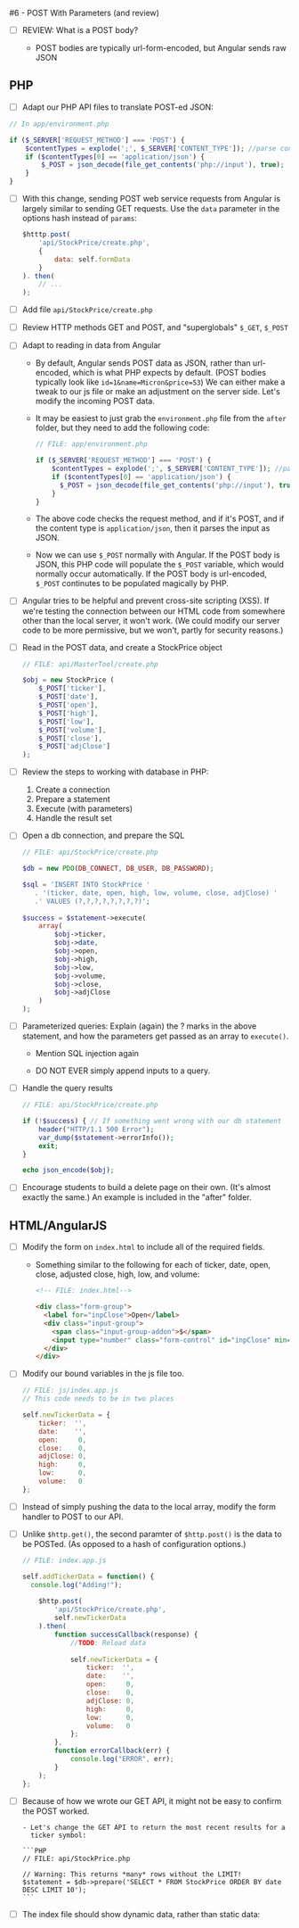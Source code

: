 #6 - POST With Parameters (and review)

  - [ ] REVIEW: What is a POST body?
    
    - POST bodies are typically url-form-encoded, but Angular sends raw JSON

## PHP    
  - [ ] Adapt our PHP API files to translate POST-ed JSON:
  
  ```PHP
  // In app/environment.php
  
  if ($_SERVER['REQUEST_METHOD'] === 'POST') {
      $contentTypes = explode(';', $_SERVER['CONTENT_TYPE']); //parse content_type headers
      if ($contentTypes[0] == 'application/json') {
          $_POST = json_decode(file_get_contents('php://input'), true);
      }
  }
  ```
  
  - [ ] With this change, sending POST web service requests from Angular
        is largely similar to sending GET requests. Use the `data` parameter
        in the options hash instead of `params`:
        
    ```js
    $htttp.post( 
        'api/StockPrice/create.php',
        {
            data: self.formData
        }
    ). then(
        // ...
    );
    ```
    
  - [ ] Add file `api/StockPrice/create.php`

  - [ ] Review HTTP methods GET and POST, and "superglobals" `$_GET`, `$_POST`

  - [ ] Adapt to reading in data from Angular

    - By default, Angular sends POST data as JSON, rather than
      url-encoded, which is what PHP expects by default. (POST bodies typically
      look like `id=1&name=Micron&price=53`) We can either make a tweak to our js
      file or make an adjustment on the server side. Let's modify the incoming
      POST data.
    
    - It may be easiest to just grab the `environment.php` file
      from the `after` folder, but they need to add the following code:
    
      ```php
      // FILE: app/environment.php
    
      if ($_SERVER['REQUEST_METHOD'] === 'POST') {
          $contentTypes = explode(';', $_SERVER['CONTENT_TYPE']); //parse content_type headers
          if ($contentTypes[0] == 'application/json') {
            $_POST = json_decode(file_get_contents('php://input'), true);
          }
      }
      ```
    
    - The above code checks the request method, and if it's POST, and if the
      content type is `application/json`, then it parses the input as JSON.
    
    - Now we can use `$_POST` normally with Angular. If the POST body is JSON, 
      this PHP code will populate the `$_POST` variable, which would normally
      occur automatically. If the POST body is url-encoded, `$_POST` continutes
      to be populated magically by PHP.
  
  - [ ] Angular tries to be helpful and prevent cross-site scripting (XSS). If
      we're testing the connection between our HTML code from somewhere other
      than the local server, it won't work. (We could modify our server code
      to be more permissive, but we won't, partly for security reasons.)
  
  - [ ] Read in the POST data, and create a StockPrice object

    ```php
    // FILE: api/MasterTool/create.php
    
    $obj = new StockPrice (
        $_POST['ticker'],
        $_POST['date'],
        $_POST['open'], 
        $_POST['high'],
        $_POST['low'],  
        $_POST['volume'], 
        $_POST['close'],  
        $_POST['adjClose']
    );
    ```
  
  - [ ] Review the steps to working with database in PHP:
      
      1. Create a connection
      2. Prepare a statement
      3. Execute (with parameters)
      4. Handle the result set

  - [ ] Open a db connection, and prepare the SQL
  
    ```php
    // FILE: api/StockPrice/create.php
    
    $db = new PDO(DB_CONNECT, DB_USER, DB_PASSWORD);
    
    $sql = 'INSERT INTO StockPrice '
       . '(ticker, date, open, high, low, volume, close, adjClose) '
       .' VALUES (?,?,?,?,?,?,?,?)';
     
    $success = $statement->execute(
        array(
            $obj->ticker,
            $obj->date,
            $obj->open, 
            $obj->high,
            $obj->low,  
            $obj->volume, 
            $obj->close,  
            $obj->adjClose
        )
    );
    ```
  
  - [ ] Parameterized queries: Explain (again) the ? marks in the above
    statement, and how the parameters get passed as an array to `execute()`.
    
    - Mention SQL injection again
    
    - DO NOT EVER simply append inputs to a query.
  
  - [ ] Handle the query results
  
    ```php
    // FILE: api/StockPrice/create.php
    
    if (!$success) { // If something went wrong with our db statement
        header("HTTP/1.1 500 Error");
        var_dump($statement->errorInfo());
        exit;
    }
    
    echo json_encode($obj);
    ```

  - [ ] Encourage students to build a delete page on their own. (It's almost
        exactly the same.) An example is included in the "after" folder.

## HTML/AngularJS

  - [ ] Modify the form on `index.html` to include all of the required fields.
    
    - Something similar to the following for each of ticker, date, open, 
      close, adjusted close, high, low, and volume:
      
      ```html
      <!-- FILE: index.html-->
      
      <div class="form-group">
        <label for="inpClose">Open</label>
        <div class="input-group">
          <span class="input-group-addon">$</span>
          <input type="number" class="form-control" id="inpClose" min="0" ng-model="tkCtrl.newTickerData.open">
        </div>
      </div>
      ```
  
  - [ ] Modify our bound variables in the js file too.
  
    ```js
    // FILE: js/index.app.js
    // This code needs to be in two places
    
    self.newTickerData = {
        ticker:  '',
        date:    '',
        open:     0,
        close:    0,
        adjClose: 0,
        high:     0,
        low:      0,
        volume:   0
    };
    ```
  
  - [ ] Instead of simply pushing the data to the local array, modify the form 
        handler to POST to our API.

  - [ ] Unlike `$http.get()`, the second paramter of `$http.post()` is the data
        to be POSTed. (As opposed to a hash of configuration options.)
        
    ```js    
    // FILE: index.app.js
    
    self.addTickerData = function() {
      console.log("Adding!");
        
        $http.post(
            'api/StockPrice/create.php',
            self.newTickerData
        ).then(
            function successCallback(response) {
                //TODO: Reload data
                
                self.newTickerData = {
                    ticker:  '',
                    date:    '',
                    open:     0,
                    close:    0,
                    adjClose: 0,
                    high:     0,
                    low:      0,
                    volume:   0
                }; 
            },
            function errorCallback(err) {
                console.log("ERROR", err);
            }
        );
    };
    ```
    
  - [ ] Because of how we wrote our GET API, it might not be easy to confirm 
        the POST worked.
        
        - Let's change the GET API to return the most recent results for a
          ticker symbol:
        
        ```PHP
        // FILE: api/StockPrice.php
        
        // Warning: This returns *many* rows without the LIMIT!
        $statement = $db->prepare('SELECT * FROM StockPrice ORDER BY date DESC LIMIT 10'); 
        ```
        
  - [ ] The index file should show dynamic data, rather than static data:
  
  
  

